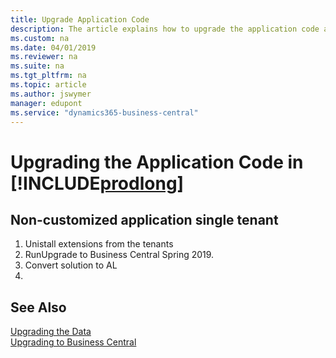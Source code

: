 ```yaml
---
title: Upgrade Application Code
description: The article explains how to upgrade the application code and how to merge code from different versions of the application.
ms.custom: na
ms.date: 04/01/2019
ms.reviewer: na
ms.suite: na
ms.tgt_pltfrm: na
ms.topic: article
ms.author: jswymer
manager: edupont
ms.service: "dynamics365-business-central"
---
```

# Upgrading the Application Code in [!INCLUDE[prodlong](../developer/includes/prodlong.md)]

## Non-customized application single tenant

1. Unistall extensions from the tenants
1. RunUpgrade to Business Central Spring 2019.
1. Convert solution to AL
1. 

## See Also  
[Upgrading the Data](Upgrading-the-Data.md)   
[Upgrading to Business Central](upgrading-to-business-central.md)  
